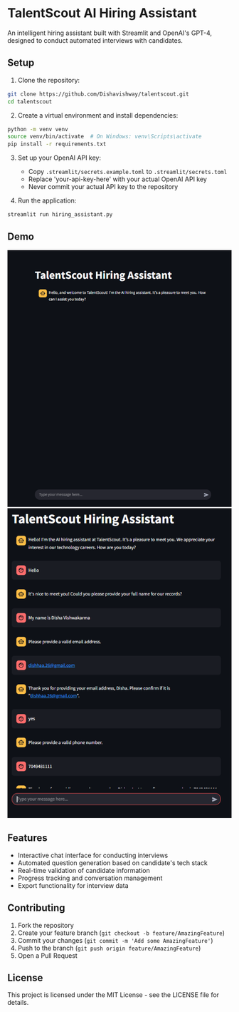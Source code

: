 # TalentScout AI Hiring Assistant

An intelligent hiring assistant built with Streamlit and OpenAI's GPT-4, designed to conduct automated interviews with candidates.

## Setup

1. Clone the repository:
```bash
git clone https://github.com/Dishavishway/talentscout.git
cd talentscout
```

2. Create a virtual environment and install dependencies:
```bash
python -m venv venv
source venv/bin/activate  # On Windows: venv\Scripts\activate
pip install -r requirements.txt
```

3. Set up your OpenAI API key:
   - Copy `.streamlit/secrets.example.toml` to `.streamlit/secrets.toml`
   - Replace 'your-api-key-here' with your actual OpenAI API key
   - Never commit your actual API key to the repository

4. Run the application:
```bash
streamlit run hiring_assistant.py
```
## Demo
![Home Screen](Screenshot%202025-02-07%20131931.png)
![bot](Screenshot%202025-02-07%20131917.png)

## Features

- Interactive chat interface for conducting interviews
- Automated question generation based on candidate's tech stack
- Real-time validation of candidate information
- Progress tracking and conversation management
- Export functionality for interview data

## Contributing

1. Fork the repository
2. Create your feature branch (`git checkout -b feature/AmazingFeature`)
3. Commit your changes (`git commit -m 'Add some AmazingFeature'`)
4. Push to the branch (`git push origin feature/AmazingFeature`)
5. Open a Pull Request

## License

This project is licensed under the MIT License - see the LICENSE file for details.

